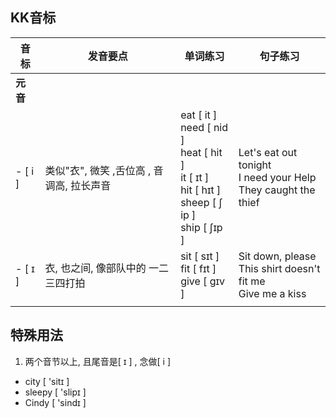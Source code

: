 ## KK音标

| 音标      | 发音要点                       | 单词练习                                     | 句子练习                                     |
| ------- | -------------------------- | ---------------------------------------- | ---------------------------------------- |
| **元音**  |                            |                                          |                                          |
| - [ i ] | 类似"衣", 微笑 ,舌位高 , 音调高, 拉长声音 | eat [ it ]<br /> need [ nid ]<br /> heat [ hit ]<br /> it [ ɪt ]<br /> hit [ hɪt ]<br /> sheep [ ʃ ip ] <br /> ship [ ʃɪp ] | Let's eat out tonight <br /> I need your Help <br /> They caught the thief |
| - [ ɪ ] | 衣, 也之间, 像部队中的 一二三四打拍       | sit [ sɪt ]<br /> fit [ fɪt ] <br /> give [ gɪv ] | Sit down, please<br /> This shirt doesn't fit me<br /> Give me a kiss |
|         |                            |                                          |                                          |



## **特殊用法**

1) 两个音节以上, 且尾音是[ ɪ ] , 念做[ i ]

- city [ 'sitɪ ]  
- sleepy [ 'slipɪ ]
- Cindy [ 'sindɪ ]

 